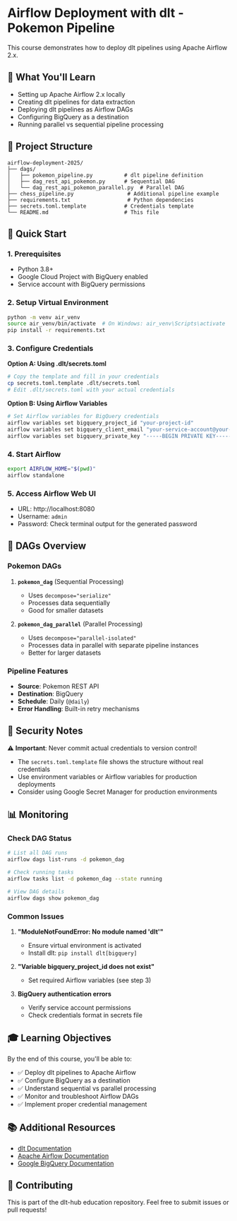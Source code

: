# Airflow Deployment with dlt - Pokemon Pipeline

This course demonstrates how to deploy dlt pipelines using Apache Airflow 2.x.

## 🎯 What You'll Learn

- Setting up Apache Airflow 2.x locally
- Creating dlt pipelines for data extraction
- Deploying dlt pipelines as Airflow DAGs
- Configuring BigQuery as a destination
- Running parallel vs sequential pipeline processing

## 📁 Project Structure

```
airflow-deployment-2025/
├── dags/
│   ├── pokemon_pipeline.py          # dlt pipeline definition
│   ├── dag_rest_api_pokemon.py      # Sequential DAG
│   └── dag_rest_api_pokemon_parallel.py  # Parallel DAG
├── chess_pipeline.py                 # Additional pipeline example
├── requirements.txt                  # Python dependencies
├── secrets.toml.template            # Credentials template
└── README.md                        # This file
```

## 🚀 Quick Start

### 1. Prerequisites

- Python 3.8+
- Google Cloud Project with BigQuery enabled
- Service account with BigQuery permissions

### 2. Setup Virtual Environment

```bash
python -m venv air_venv
source air_venv/bin/activate  # On Windows: air_venv\Scripts\activate
pip install -r requirements.txt
```

### 3. Configure Credentials

**Option A: Using .dlt/secrets.toml**
```bash
# Copy the template and fill in your credentials
cp secrets.toml.template .dlt/secrets.toml
# Edit .dlt/secrets.toml with your actual credentials
```

**Option B: Using Airflow Variables**
```bash
# Set Airflow variables for BigQuery credentials
airflow variables set bigquery_project_id "your-project-id"
airflow variables set bigquery_client_email "your-service-account@your-project.iam.gserviceaccount.com"
airflow variables set bigquery_private_key "-----BEGIN PRIVATE KEY-----\nYOUR_PRIVATE_KEY_HERE\n-----END PRIVATE KEY-----"
```

### 4. Start Airflow

```bash
export AIRFLOW_HOME="$(pwd)"
airflow standalone
```

### 5. Access Airflow Web UI

- URL: http://localhost:8080
- Username: `admin`
- Password: Check terminal output for the generated password

## 🔧 DAGs Overview

### Pokemon DAGs

1. **`pokemon_dag`** (Sequential Processing)
   - Uses `decompose="serialize"`
   - Processes data sequentially
   - Good for smaller datasets

2. **`pokemon_dag_parallel`** (Parallel Processing)
   - Uses `decompose="parallel-isolated"`
   - Processes data in parallel with separate pipeline instances
   - Better for larger datasets

### Pipeline Features

- **Source**: Pokemon REST API
- **Destination**: BigQuery
- **Schedule**: Daily (`@daily`)
- **Error Handling**: Built-in retry mechanisms

## 🔐 Security Notes

⚠️ **Important**: Never commit actual credentials to version control!

- The `secrets.toml.template` file shows the structure without real credentials
- Use environment variables or Airflow variables for production deployments
- Consider using Google Secret Manager for production environments

## 📊 Monitoring

### Check DAG Status
```bash
# List all DAG runs
airflow dags list-runs -d pokemon_dag

# Check running tasks
airflow tasks list -d pokemon_dag --state running

# View DAG details
airflow dags show pokemon_dag
```

### Common Issues

1. **"ModuleNotFoundError: No module named 'dlt'"**
   - Ensure virtual environment is activated
   - Install dlt: `pip install dlt[bigquery]`

2. **"Variable bigquery_project_id does not exist"**
   - Set required Airflow variables (see step 3)

3. **BigQuery authentication errors**
   - Verify service account permissions
   - Check credentials format in secrets file

## 🎓 Learning Objectives

By the end of this course, you'll be able to:

- ✅ Deploy dlt pipelines to Apache Airflow
- ✅ Configure BigQuery as a destination
- ✅ Understand sequential vs parallel processing
- ✅ Monitor and troubleshoot Airflow DAGs
- ✅ Implement proper credential management

## 📚 Additional Resources

- [dlt Documentation](https://dlthub.com/docs)
- [Apache Airflow Documentation](https://airflow.apache.org/docs/)
- [Google BigQuery Documentation](https://cloud.google.com/bigquery/docs)

## 🤝 Contributing

This is part of the dlt-hub education repository. Feel free to submit issues or pull requests!